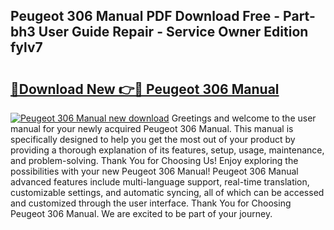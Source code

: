 ## Peugeot 306 Manual PDF Download Free - Part-bh3 User Guide Repair - Service Owner Edition fylv7

# <h2><a href="http://cf27454.oget.top/?id=Peugeot+306+Manual">🔗Download New 👉🔴 Peugeot 306 Manual</a></h2>

[![Peugeot 306 Manual new download](https://i.imgur.com/5g1atiW.png)](http://cf27454.oget.top/?id=Peugeot+306+Manual)
Greetings and welcome to the user manual for your newly acquired Peugeot 306 Manual. This manual is specifically designed to help you get the most out of your product by providing a thorough explanation of its features, setup, usage, maintenance, and problem-solving. Thank You for Choosing Us! Enjoy exploring the possibilities with your new Peugeot 306 Manual! Peugeot 306 Manual advanced features include multi-language support, real-time translation, customizable settings, and automatic syncing, all of which can be accessed and customized through the user interface. Thank You for Choosing Peugeot 306 Manual. We are excited to be part of your journey.

